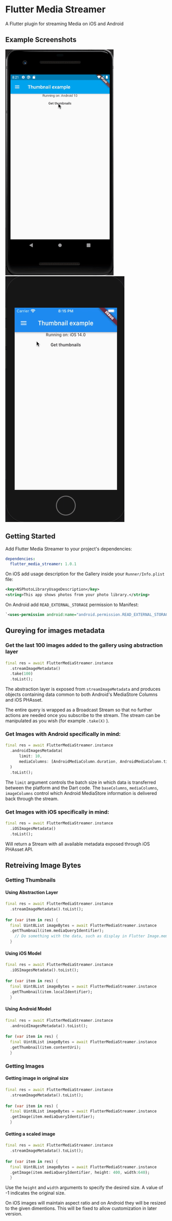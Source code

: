 # Flutter Media Streamer
  
A Flutter plugin for streaming Media on iOS and Android

## Example Screenshots
  ![](fms_android.gif)
  ![](fms_ios.gif)
## Getting Started  
  
Add Flutter Media Streamer to your project's dependencies:
```yaml
dependencies:
  flutter_media_streamer: 1.0.1
```
On iOS add usage description for the Gallery inside your `Runner/Info.plist` file:
```xml
<key>NSPhotoLibraryUsageDescription</key>
<string>This app shows photos from your photo library.</string>
```

On Android add `READ_EXTERNAL_STORAGE` permission to Manifest:
```xml
`<uses-permission android:name="android.permission.READ_EXTERNAL_STORAGE"/>`
```
 
## Qureying for images metadata
 
### Get the last 100 images added to the gallery using abstraction layer
```dart
final res = await FlutterMediaStreamer.instance  
  .streamImageMetadata()
  .take(100)
  .toList();
```
The abstraction layer is exposed from `streamImageMetadata` and produces objects
containing data common to both Android's MediaStore Columns and iOS PHAsset.
 
The entire query is wrapped as a Broadcast Stream so that no further actions are needed once you subscribe to the stream.
The stream can be manipulated as you wish (for example `.take(X)` ).

### Get Images with Android specifically in mind:

```dart
final res = await FlutterMediaStreamer.instance  
  .androidImagesMetadata(
	  limit: 10,
	  mediaColumns: [AndroidMediaColumn.duration, AndroidMediaColumn.title]
  )
  .toList();
```
The `limit` argument controls the batch size in which data is transferred between the platform and the Dart code.
The `baseColumns`, `mediaColumns`, `imageColumns` control which Android MediaStore information is delivered back through the stream.

### Get Images with iOS specifically in mind:
```dart
final res = await FlutterMediaStreamer.instance  
  .iOSImagesMetadata()
  .toList();
```
Will return a Stream with all available metadata exposed through iOS PHAsset API.

## Retreiving Image Bytes

### Getting Thumbnails
#### Using Abstraction Layer
```dart
final res = await FlutterMediaStreamer.instance  
  .streamImageMetadata().toList();
    
for (var item in res) {
  final Uint8List imageBytes = await FlutterMediaStreamer.instance  
  .getThumbnail(item.mediaQueryIdentifier);
    // Do something with the data, such as display in Flutter Image.memory()
  }
```

#### Using iOS Model
```dart
final res = await FlutterMediaStreamer.instance  
  .iOSImagesMetadata().toList();
    
for (var item in res) {
  final Uint8List imageBytes = await FlutterMediaStreamer.instance  
  .getThumbnail(item.localIdentifier);
  }
```
#### Using Android Model
```dart
final res = await FlutterMediaStreamer.instance  
  .androidImagesMetadata().toList();
    
for (var item in res) {
  final Uint8List imageBytes = await FlutterMediaStreamer.instance  
  .getThumbnail(item.contentUri);
  }
```
### Getting Images

#### Getting image in original size
```dart
final res = await FlutterMediaStreamer.instance  
  .streamImageMetadata().toList();
    
for (var item in res) {
  final Uint8List imageBytes = await FlutterMediaStreamer.instance  
  .getImage(item.mediaQueryIdentifier);
  }
```
#### Getting a scaled image
```dart
final res = await FlutterMediaStreamer.instance  
  .streamImageMetadata().toList();
    
for (var item in res) {
  final Uint8List imageBytes = await FlutterMediaStreamer.instance  
  .getImage(item.mediaQueryIdentifier, height: 400, width:640);
  }
```
Use the `height` and `width` arguments to specify the desired size.
A value of -1 indicates the original size.

On iOS images will maintain aspect ratio and on Android they will be resized to the given dimentions. This will be fixed to allow customization in later version.
